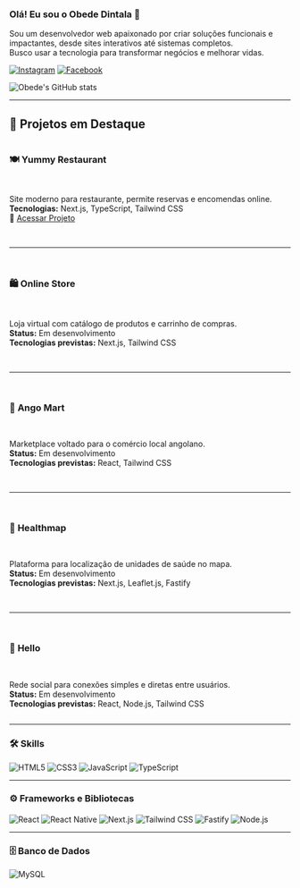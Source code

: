 ### Olá! Eu sou o Obede Dintala 🚀

Sou um desenvolvedor web apaixonado por criar soluções funcionais e impactantes, desde sites interativos até sistemas completos.  
Busco usar a tecnologia para transformar negócios e melhorar vidas.

[![Instagram](https://img.shields.io/badge/Instagram-E4405F?style=for-the-badge&logo=instagram&logoColor=white)](https://www.instagram.com/moreira_dintala)
[![Facebook](https://img.shields.io/badge/Facebook-1877F2?style=for-the-badge&logo=facebook&logoColor=white)](https://www.facebook.com/obed.dintala)

![Obede's GitHub stats](https://github-readme-stats.vercel.app/api?username=obedeDintala123&show_icons=true&theme=write)

---

## 🚀 Projetos em Destaque

<div style="display: flex; flex-direction: column; gap: 1rem;">

### 🍽️ **Yummy Restaurant**  
Site moderno para restaurante, permite reservas e encomendas online.  
**Tecnologias:** Next.js, TypeScript, Tailwind CSS  
🔗 [Acessar Projeto](https://yummy-restaurant-five.vercel.app)

---

### 🛍️ **Online Store**  
Loja virtual com catálogo de produtos e carrinho de compras.  
**Status:** Em desenvolvimento  
**Tecnologias previstas:** Next.js, Tailwind CSS

---

### 🏪 **Ango Mart**  
Marketplace voltado para o comércio local angolano.  
**Status:** Em desenvolvimento  
**Tecnologias previstas:** React, Tailwind CSS

---

### 🧭 **Healthmap**  
Plataforma para localização de unidades de saúde no mapa.  
**Status:** Em desenvolvimento  
**Tecnologias previstas:** Next.js, Leaflet.js, Fastify

---

### 💬 **Hello**  
Rede social para conexões simples e diretas entre usuários.  
**Status:** Em desenvolvimento  
**Tecnologias previstas:** React, Node.js, Tailwind CSS

</div>

---

### 🛠️ Skills

<div style="display: inline_block">
<img align="center" alt="HTML5" src="https://img.shields.io/badge/HTML5-E34F26?style=for-the-badge&logo=html5&logoColor=white">
<img align="center" alt="CSS3" src="https://img.shields.io/badge/CSS3-1572B6?style=for-the-badge&logo=css3&logoColor=white">
<img align="center" alt="JavaScript" src="https://img.shields.io/badge/JavaScript-F7DF1E?style=for-the-badge&logo=javascript&logoColor=black">
<img align="center" alt="TypeScript" src="https://img.shields.io/badge/TypeScript-3178C6?style=for-the-badge&logo=typescript&logoColor=white">
</div>

---

### ⚙️ Frameworks e Bibliotecas

<div style="display: inline_block">
<img align="center" alt="React" src="https://img.shields.io/badge/React-20232A?style=for-the-badge&logo=react&logoColor=61DAFB">
<img align="center" alt="React Native" src="https://img.shields.io/badge/React_Native-20232A?style=for-the-badge&logo=react&logoColor=61DAFB">
<img align="center" alt="Next.js" src="https://img.shields.io/badge/Next.js-000000?style=for-the-badge&logo=nextdotjs&logoColor=white">
<img align="center" alt="Tailwind CSS" src="https://img.shields.io/badge/Tailwind_CSS-38B2AC?style=for-the-badge&logo=tailwind-css&logoColor=white">
<img align="center" alt="Fastify" src="https://img.shields.io/badge/Fastify-20232A?style=for-the-badge&logo=fastify&logoColor=white">
<img align="center" alt="Node.js" src="https://img.shields.io/badge/Node.js-339933?style=for-the-badge&logo=nodedotjs&logoColor=white">
</div>

---

### 🗄️ Banco de Dados

<img align="center" alt="MySQL" src="https://img.shields.io/badge/MySQL-4479A1?style=for-the-badge&logo=mysql&logoColor=white">
